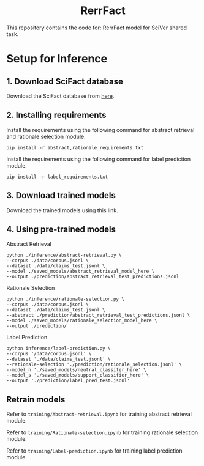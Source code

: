 # <div align="center"> RerrFact </div>
This repository contains the code for: RerrFact model for SciVer shared task.

# Setup for Inference
## 1. Download SciFact database
Download the SciFact database from [here](https://scifact.s3-us-west-2.amazonaws.com/release/latest/data.tar.gz).

## 2. Installing requirements
Install the requirements using the following command for abstract retrieval and rationale selection module.
```
pip install -r abstract,rationale_requirements.txt
```
Install the requirements using the following command for label prediction module.
```
pip install -r label_requirements.txt 
```

## 3. Download trained models
Download the trained models using this link.

## 4. Using pre-trained models
Abstract Retrieval
```
python ./inference/abstract-retrieval.py \
--corpus ./data/corpus.jsonl \
--dataset ./data/claims_test.jsonl \
--model ./saved_models/abstract_retrieval_model_here \
--output ./prediction/abstract_retrieval_test_predictions.jsonl
```

Rationale Selection
```
python ./inference/rationale-selection.py \
--corpus ./data/corpus.jsonl \
--dataset ./data/claims_test.jsonl \
--abstract ./prediction/abstract_retrieval_test_predictions.jsonl \
--model ./saved_models/rationale_selection_model_here \
--output ./prediction/
```

Label Prediction
```
python inference/label-prediction.py \
--corpus '/data/corpus.jsonl' \
--dataset './data/claims_test.jsonl' \
--rationale-selection './prediction/rationale_selection.jsonl' \
--model_n './saved_models/neutral_classifer_here' \
--model_s './saved_models/support_classifier_here' \
--output './prediction/label_pred_test.jsonl'
```

## Retrain models
Refer to `training/Abstract-retrieval.ipynb` for training abstract retrieval module.

Refer to `training/Rationale-selection.ipynb` for training rationale selection module.

Refer to `training/Label-prediction.ipynb` for training label prediction module.
